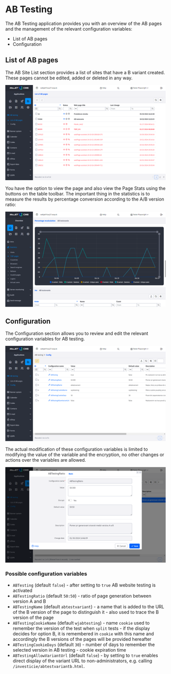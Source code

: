 # AB Testing

The AB Testing application provides you with an overview of the AB pages and the management of the relevant configuration variables:
- List of AB pages
- Configuration

## List of AB pages

The AB Site List section provides a list of sites that have a B variant created. These pages cannot be edited, added or deleted in any way.

![](ab_test_page_list.png)

You have the option to view the page and also view the Page Stats using the buttons on the table toolbar. The important thing in the statistics is to measure the results by percentage conversion according to the A/B version ratio:

![](stat-percent.png)

## Configuration

The Configuration section allows you to review and edit the relevant configuration variables for AB testing.

![](ab_test_config_page.png)

The actual modification of these configuration variables is limited to modifying the value of the variable and the encryption, no other changes or actions over the variables are allowed.

![](ab_test_config_editor.png)

### Possible configuration variables

- `ABTesting` (default `false`) - after setting to `true` AB website testing is activated
- `ABTestingRatio` (default `50:50`) - ratio of page generation between version A and B
- `ABTestingName` (default `abtestvariant`) - a name that is added to the URL of the B version of the page to distinguish it - also used to trace the B version of the page
- `ABTestingCookieName` (default `wjabtesting`) - name `cookie` used to remember the version of the test when `split` tests - if the display decides for option B, it is remembered in `cookie` with this name and accordingly the B versions of the pages will be provided hereafter
- `ABTestingCookieDays` (default `30`) - number of days to remember the selected version in AB testing - cookie expiration time
- `ABTestingAllowVariantUrl` (default `false`) - by setting to `true` enables direct display of the variant URL to non-administrators, e.g. calling `/investicie/abtestvariantb.html`.
